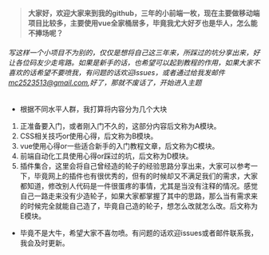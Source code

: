 > #### 大家好，欢迎大家来到我的github，三年的小前端一枚，现在主要做移动端项目比较多，主要使用vue全家桶居多，毕竟我尤大好歹也是华人，怎么能不捧场呢？

###### 写这样一个小项目不为别的，仅仅是想将自己这三年来，所踩过的坑分享出来，好让各位码友少走弯路。如果是新手的话，也希望可以起到教程的作用，如果大家不喜欢的话希望不要喷我，有问题的话欢迎issues，或者通过给我发邮件[mc2523513@gmail.com](https://www.google.com.hk),好了，那就不废话了，开始进入主题

- 根据不同水平人群，我打算将内容分为几个大块

1. 正准备要入门，或者刚入门不久的，这部分内容后文称为A模块。
2. CSS相关技巧or使用心得，后文称为B模块。
3. vue使用心得or一些适合新手的入门教程文章，后文称为C模块。
4. 前端自动化工具使用心得or踩过的坑，后文称为D模块。
5. 插件集合，这里会将自己曾经造的轮子的经验思路分享出来，大家可以参考一下，毕竟网上的插件也有很优秀的，但有的时候却又不满足我们的需求，大家都知道，修改别人代码是一件很蛋疼的事情，尤其是当没有注释的情况。感觉自己一路走来没有少造轮子，如果大家都掌握了其中的思路，那么当有需求来的时候完全就能自己造了，毕竟自己造的轮子，想怎么改就怎么改。后文称为E模块。

- 毕竟不是大牛，希望大家不喜勿喷。有问题的话欢迎issues或者邮件联系我，我会及时更新。